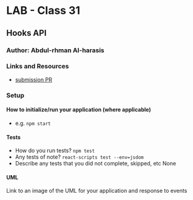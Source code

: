 # LAB - Class 31

## Hooks API

### Author: Abdul-rhman Al-harasis 

### Links and Resources

- [submission PR](https://github.com/401-advanced-javascript-Dante/lab31/pull/1)

<!-- - [ci/cd](https://github.com/401-advanced-javascript-Dante/lab28/pull/2/checks?check_run_id=477304690) (GitHub Actions)

- [front-end application](https://401-advanced-javascript-dante.github.io/lab28/) (GitHub Pages) -->


### Setup


#### How to initialize/run your application (where applicable)

- e.g. `npm start`

#### Tests

- How do you run tests?
`npm test`
- Any tests of note?
`react-scripts test --env=jsdom`
- Describe any tests that you did not complete, skipped, etc
None

#### UML

Link to an image of the UML for your application and response to events
<!-- - [uml](https://i.ibb.co/cyYtQTR/lab28.jpg)(UML) -->

